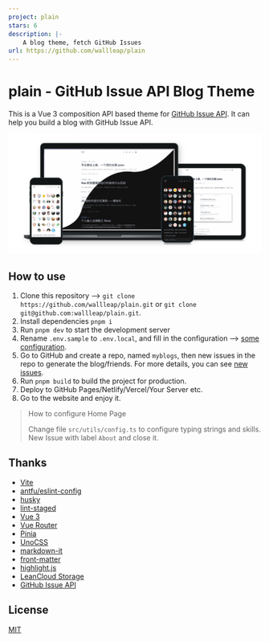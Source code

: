 ```yaml
---
project: plain
stars: 6
description: |-
    A blog theme, fetch GitHub Issues
url: https://github.com/wallleap/plain
---
```


# plain - GitHub Issue API Blog Theme

This is a Vue 3 composition API based theme for [GitHub Issue API](https://docs.github.com/en/rest). It can help you build a blog with GitHub Issue API.

![preview-如果图片不显示请复制图片链接后获取仓库和路径前往查看](https://raw.githubusercontent.com/wallleap/imgs/main/plain/plain-mockup.webp)

## How to use

1. Clone this repository --> `git clone https://github.com/wallleap/plain.git` or `git clone git@github.com:wallleap/plain.git`.
2. Install dependencies `pnpm i`
3. Run `pnpm dev` to start the development server
4. Rename `.env.sample` to `.env.local`, and fill in the configuration --> [some configuration](https://github.com/wallleap/imgs/blob/main/plain/config.md).
5. Go to GitHub and create a repo, named `myblogs`, then new issues in the repo to generate the blog/friends. For more details, you can see [new issues](https://github.com/wallleap/imgs/blob/main/plain/new-issue.md).
6. Run `pnpm build` to build the project for production.
7. Deploy to GitHub Pages/Netlify/Vercel/Your Server etc.
8. Go to the website and enjoy it.

> How to configure Home Page
>
> Change file `src/utils/config.ts` to configure typing strings and skills.
> New Issue with label `About` and close it.

## Thanks

- [Vite](https://vitejs.dev/)
- [antfu/eslint-config](https://github.com/antfu/eslint-config)
- [husky](https://github.com/typicode/husky)
- [lint-staged](https://github.com/okonet/lint-staged)
- [Vue 3](https://vuejs.org/)
- [Vue Router](https://router.vuejs.org/)
- [Pinia](https://pinia.vuejs.org/)
- [UnoCSS](https://github.com/unocss/unocss)
- [markdown-it](https://github.com/markdown-it/markdown-it)
- [front-matter](https://www.npmjs.com/package/front-matter)
- [highlight.js](https://highlightjs.org/)
- [LeanCloud Storage](https://docs.leancloud.cn/sdk/storage/guide/setup-js/)
- [GitHub Issue API](https://docs.github.com/en/rest)

## License

[MIT](https://github.com/wallleap/plain/blob/main/LICENSE)

